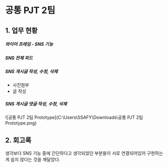 # 공통 PJT 2팀

## 1. 업무 현황

##### 와이어 프레임 - SNS 기능

##### SNS 전체 피드

##### SNS 게시글 작성, 수정, 삭제

- 사진첨부
- 글 작성

##### SNS 게시글 댓글 작성, 수정, 삭제

![공통 PJT 2팀 Prototype](C:\Users\SSAFY\Downloads\공통 PJT 2팀 Prototype.png)

## 2. 회고록



생각보다 SNS 기능 중에 간단하다고 생각되었던 부분들이 서로 연결되어있어 구현하는게 쉽지 않다는 것을 깨달았다.